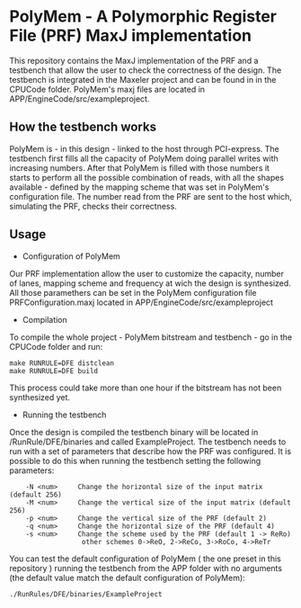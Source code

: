 PolyMem - A Polymorphic Register File (PRF) MaxJ implementation
=============================

This repository contains the MaxJ implementation of the PRF and a testbench that allow the user to check the correctness of the design. 
The testbench is integrated in the Maxeler project and can be found in in the CPUCode folder. 
PolyMem's maxj files are located in APP/EngineCode/src/exampleproject.

How the testbench works
-----------------------

PolyMem is - in this design - linked to the host through PCI-express. The testbench first fills all the capacity of PolyMem doing parallel writes with increasing numbers. After that PolyMem is filled with those numbers it starts to perform all the possible combination of reads, with all the shapes available - defined by the mapping scheme that was set in PolyMem's configuration file. The number read from the PRF are sent to the host which, simulating the PRF, checks their correctness. 

Usage
-----

* Configuration of PolyMem

Our PRF implementation allow the user to customize the capacity, number of lanes, mapping scheme and frequency at wich the design is synthesized. All those paramethers can be set in the PolyMem configuration file PRFConfiguration.maxj located in APP/EngineCode/src/exampleproject

* Compilation

To compile the whole project - PolyMem bitstream and testbench - go in the CPUCode folder and run:

```Shell
make RUNRULE=DFE distclean
make RUNRULE=DFE build
```

This process could take more than one hour if the bitstream has not been synthesized yet.

* Running the testbench

Once the design is compiled the testbench binary will be located in /RunRule/DFE/binaries and called ExampleProject. The testbench needs to run with a set of parameters that describe how the PRF was configured. It is possible to do this when running the testbench setting the following parameters:
```
    -N <num>     Change the horizontal size of the input matrix (default 256)
    -M <num>     Change the vertical size of the input matrix (default 256)
    -p <num>     Change the vertical size of the PRF (default 2)
    -q <num>     Change the horizontal size of the PRF (default 4)
    -s <num>     Change the scheme used by the PRF (default 1 -> ReRo)
                  other schemes 0->ReO, 2->ReCo, 3->RoCo, 4->ReTr
```

You can test the default configuration of PolyMem ( the one preset in this repository ) running the testbench from the APP folder with no arguments (the default value match the default configuration of PolyMem):
```
./RunRules/DFE/binaries/ExampleProject
```


